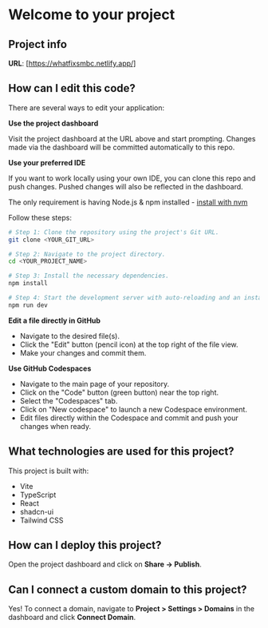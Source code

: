 # Welcome to your project

## Project info

**URL**: [https://whatfixsmbc.netlify.app/]

## How can I edit this code?

There are several ways to edit your application:

**Use the project dashboard**

Visit the project dashboard at the URL above and start prompting. Changes made via the dashboard will be committed automatically to this repo.

**Use your preferred IDE**

If you want to work locally using your own IDE, you can clone this repo and push changes. Pushed changes will also be reflected in the dashboard.

The only requirement is having Node.js & npm installed - [install with nvm](https://github.com/nvm-sh/nvm#installing-and-updating)

Follow these steps:

```sh
# Step 1: Clone the repository using the project's Git URL.
git clone <YOUR_GIT_URL>

# Step 2: Navigate to the project directory.
cd <YOUR_PROJECT_NAME>

# Step 3: Install the necessary dependencies.
npm install

# Step 4: Start the development server with auto-reloading and an instant preview.
npm run dev
```

**Edit a file directly in GitHub**

- Navigate to the desired file(s).
- Click the "Edit" button (pencil icon) at the top right of the file view.
- Make your changes and commit them.

**Use GitHub Codespaces**

- Navigate to the main page of your repository.
- Click on the "Code" button (green button) near the top right.
- Select the "Codespaces" tab.
- Click on "New codespace" to launch a new Codespace environment.
- Edit files directly within the Codespace and commit and push your changes when ready.

## What technologies are used for this project?

This project is built with:

- Vite
- TypeScript
- React
- shadcn-ui
- Tailwind CSS

## How can I deploy this project?

Open the project dashboard and click on **Share → Publish**.

## Can I connect a custom domain to this project?

Yes! To connect a domain, navigate to **Project > Settings > Domains** in the dashboard and click **Connect Domain**.

